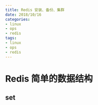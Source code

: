 ```yaml
---
title: Redis 安装、备份、集群
date: 2018/10/16
categories: 
- linux
- ops
- redis
tags: 
- linux
- ops
- redis
---
```

# Redis 简单的数据结构
## set
<!--more-->